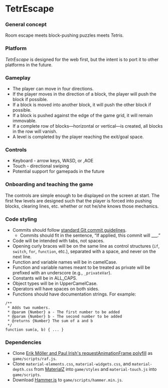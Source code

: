 # TetrEscape

### General concept

Room escape meets block-pushing puzzles meets _Tetris_.


### Platform

_TetrEscape_ is designed for the web first, but the intent is to port it to other platforms in the future.


### Gameplay

* The player can move in four directions.
* If the player moves in the direction of a block, the player will push the block if possible.
* If a block is moved into another block, it will push the other block if possible.
* If a block is pushed against the edge of the game grid, it will remain immovable.
* If a complete row of blocks—horizontal or vertical—is created, all blocks in the row will vanish.
* A level is completed by the player reaching the exit/goal space.


### Controls

* Keyboard - arrow keys, WASD, or ,AOE
* Touch - directional swiping
* Potential support for gamepads in the future


### Onboarding and teaching the game

The controls are simple enough to be displayed on the screen at start.  The first few levels are designed such that the player is forced into pushing blocks, clearing lines, etc. whether or not he/she knows those mechanics.


### Code styling

* Commits should follow [standard Git commit guidelines](http://git-scm.com/book/ch5-2.html#Commit-Guidelines).
  - Commits should fit in the sentence, “If applied, this commit will ___.”
* Code will be intended with tabs, not spaces.
* Opening curly braces will be on the same line as control structures (`if`, `switch`, `for`, `function`, etc.), separated with a space, and never on the next line.
* Function and variable names will be in camelCase.
* Function and variable names meant to be treated as private will be prefixed with an underscore (e.g., `_privateVar`).
* Constants will be in ALL_CAPS.
* Object types will be in UpperCamelCase.
* Operators will have spaces on both sides.
* Functions should have documentation strings.  For example:

```
/**
 * Adds two numbers.
 * @param {Number} a - The first number to be added
 * @param {Number} b - The second number to be added
 * @returns {Number} The sum of a and b
 */
function sum(a, b) { ... }
```

### Dependencies

* Clone [Erik Möller and Paul Irish's requestAnimationFrame polyfill](https://gist.github.com/paulirish/1579671) as `game/scripts/raf.js`.
* Clone `material-elements.css`, `material-widgets.css`, and `material-depth.css` from [MaterialZ](https://github.com/zmyaro/materialz) into `game/styles` and `material-touch.js` into `game/scripts`.
* Download [Hammer.js](http://hammerjs.github.io) to `game/scripts/hammer.min.js`.

